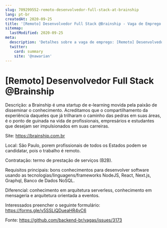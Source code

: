 ```yaml
---
slug: 709299552-remoto-desenvolvedor-full-stack-at-brainship
lang: pt-br
createdAt: 2020-09-25
title: '[Remoto] Desenvolvedor Full Stack @Brainship - Vaga de Emprego'
sitemap:
  lastModified: 2020-09-25
meta:
  description: 'Detalhes sobre a vaga de emprego: [Remoto] Desenvolvedor Full Stack @Brainship'
  twitter:
    card: summary
    site: '@nawarian'
---
```


# [Remoto] Desenvolvedor Full Stack @Brainship

Descrição: a Brainship é uma startup de e-learning movida pela paixão de disseminar o conhecimento. Acreditamos que o compartilhamento da experiência daqueles que já trilharam o caminho das pedras em suas áreas, é o ponto de guinada na vida de profissionais, empresários e estudantes que desejam ser impulsionados em suas carreiras.

Site: https://brainship.com.br

Local: São Paulo, porem profissionais de todos os Estados podem se candidatar, pois o trabalho é remoto.

Contratação: termo de prestação de serviços (B2B). 

Requisitos principais: bons conhecimentos para desenvolver software usando as tecnologias/linguagens/frameworks NodeJS, React, Next.js, Graphql, Banco de Dados NoSQL.

Diferencial: conhecimento em arquitetura serverless, conhecimento em mensageria e arquitetura orientada a eventos.

Interessados preencher o seguinte formulário: https://forms.gle/y5SSLiQDueaHR4vC6

Fonte: https://github.com/backend-br/vagas/issues/3173
